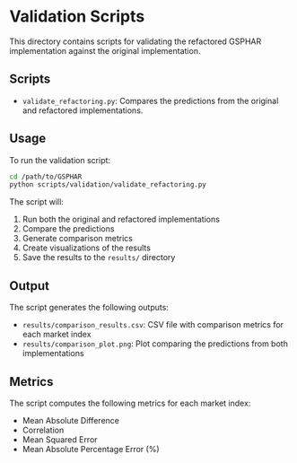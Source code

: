 # Validation Scripts

This directory contains scripts for validating the refactored GSPHAR implementation against the original implementation.

## Scripts

- `validate_refactoring.py`: Compares the predictions from the original and refactored implementations.

## Usage

To run the validation script:

```bash
cd /path/to/GSPHAR
python scripts/validation/validate_refactoring.py
```

The script will:

1. Run both the original and refactored implementations
2. Compare the predictions
3. Generate comparison metrics
4. Create visualizations of the results
5. Save the results to the `results/` directory

## Output

The script generates the following outputs:

- `results/comparison_results.csv`: CSV file with comparison metrics for each market index
- `results/comparison_plot.png`: Plot comparing the predictions from both implementations

## Metrics

The script computes the following metrics for each market index:

- Mean Absolute Difference
- Correlation
- Mean Squared Error
- Mean Absolute Percentage Error (%)
